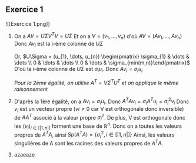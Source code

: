 ## Exercice 1

![[Exercice 1.png]]

1. On a $AV = U\Sigma V^TV = U\Sigma$
   Et on a $V = (v_{1},\dots,v_{n})$ d'où $AV = (Av_{1}, \dots, Av_{n})$
   Donc $Av_{i}$ est la i-ème colonne de $U\Sigma$
   
   Or, $U\Sigma = (u_{1}, \dots, u_{n}) \begin{pmatrix} \sigma_{1} & \dots & \dots \\ 0 & \dots & \dots \\ 0 & \dots & \sigma_{min(m,n)}\end{pmatrix}$
   D'où la i-ème colonne de $U\Sigma$ est $\sigma_{i}u_{i}$.
   Donc $Av_{i} = \sigma_{i}u_{i}$
   
   _Pour la 2ème égalité, on utilise $A^T = V\Sigma^T U^T$ et on applique le même raisonnement_
   
2. D'après la 1ère égalité, on a $Av_{i} = \sigma_{i}u_{i}$.
   Donc $A^TAv_{i}=\sigma_{i}A^Tu_{i} = \sigma_{i}^2v_{i}$
   Donc $v_{i}$ est un vecteur propre ($vi \neq 0$ car V est orthogonale donc inversible) de $AA^T$ associé à la valeur propre $\sigma_{i}^2$.
   De plus, V est orthogonale donc les $(v_{i})_{i \in [|1,n|]}$ forment une base de $\mathbb{R}^n$.
   Donc on a toutes les valeurs propres de $A^TA$, ainsi $Sp(A^TA) = \{ \sigma_{i}^2, i \in [|1,n|]\}$
   Ainsi, les valeurs singulières de A sont les racines des valeurs propres de $A^TA$.
        
3. azaeaze
   
   
